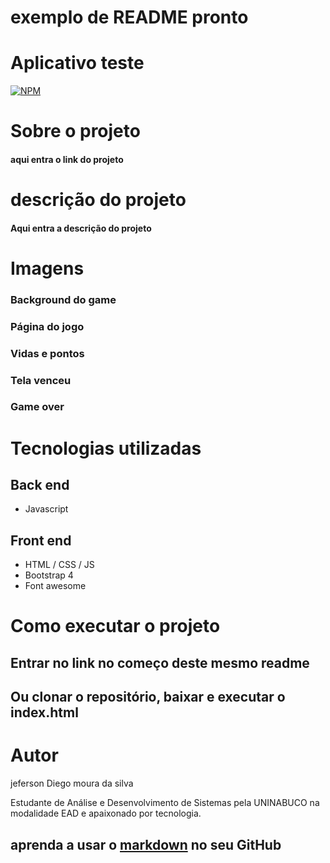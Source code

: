 # exemplo de README pronto


# Aplicativo teste
[![NPM](https://img.shields.io/npm/l/react)](https://github.com/jeferson-moura/exemple-readme/blob/main/LICENSE)

# Sobre o projeto

#### aqui entra o link do projeto

# descrição do projeto

#### Aqui entra a descrição do projeto 

# Imagens
### Background do game
### Página do jogo
### Vidas e pontos
### Tela venceu
### Game over


# Tecnologias utilizadas
## Back end
- Javascript
## Front end
- HTML / CSS / JS 
- Bootstrap 4
- Font awesome
# Como executar o projeto
## Entrar no link no começo deste mesmo readme
## Ou clonar o repositório, baixar e executar o index.html

# Autor

jeferson Diego moura da silva

Estudante de Análise e Desenvolvimento de Sistemas pela UNINABUCO na modalidade EAD e 
apaixonado por tecnologia.
## aprenda a usar o [markdown](https://docs.pipz.com/central-de-ajuda/learning-center/guia-basico-de-markdown#open) no seu GitHub




